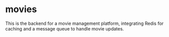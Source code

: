 # movies

This is the backend for a movie management platform, integrating Redis for caching and a message queue to handle movie updates.
